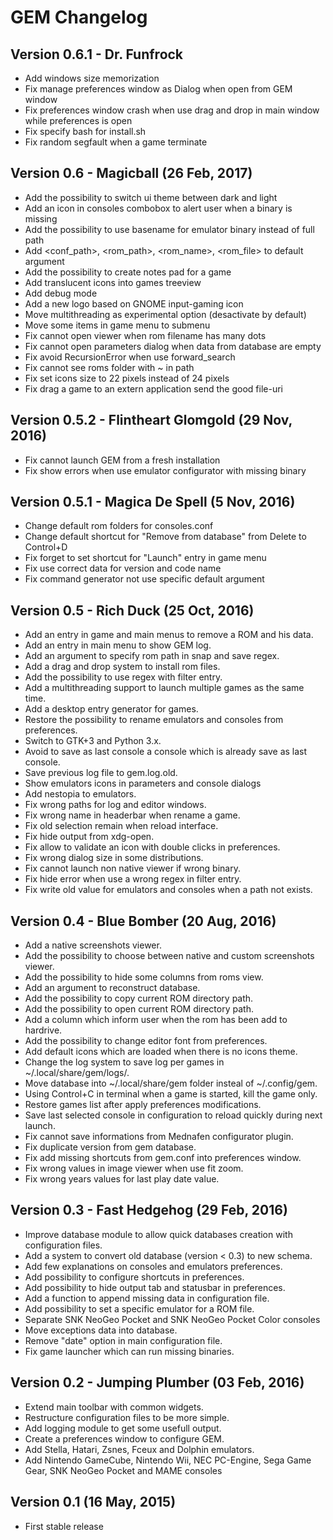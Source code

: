 # GEM Changelog

## Version 0.6.1 - Dr. Funfrock

* Add windows size memorization
* Fix manage preferences window as Dialog when open from GEM window
* Fix preferences window crash when use drag and drop in main window while preferences is open
* Fix specify bash for install.sh
* Fix random segfault when a game terminate

## Version 0.6 - Magicball (26 Feb, 2017)

* Add the possibility to switch ui theme between dark and light
* Add an icon in consoles combobox to alert user when a binary is missing
* Add the possibility to use basename for emulator binary instead of full path
* Add &lt;conf_path&gt;, &lt;rom_path&gt;, &lt;rom_name&gt;, &lt;rom_file&gt; to default argument
* Add the possibility to create notes pad for a game
* Add translucent icons into games treeview
* Add debug mode
* Add a new logo based on GNOME input-gaming icon
* Move multithreading as experimental option (desactivate by default)
* Move some items in game menu to submenu
* Fix cannot open viewer when rom filename has many dots
* Fix cannot open parameters dialog when data from database are empty
* Fix avoid RecursionError when use forward_search
* Fix cannot see roms folder with ~ in path
* Fix set icons size to 22 pixels instead of 24 pixels
* Fix drag a game to an extern application send the good file-uri

## Version 0.5.2 - Flintheart Glomgold (29 Nov, 2016)

* Fix cannot launch GEM from a fresh installation
* Fix show errors when use emulator configurator with missing binary

## Version 0.5.1 - Magica De Spell (5 Nov, 2016)

* Change default rom folders for consoles.conf
* Change default shortcut for "Remove from database" from Delete to Control+D
* Fix forget to set shortcut for "Launch" entry in game menu
* Fix use correct data for version and code name
* Fix command generator not use specific default argument

## Version 0.5 - Rich Duck (25 Oct, 2016)

* Add an entry in game and main menus to remove a ROM and his data.
* Add an entry in main menu to show GEM log.
* Add an argument to specify rom path in snap and save regex.
* Add a drag and drop system to install rom files.
* Add the possibility to use regex with filter entry.
* Add a multithreading support to launch multiple games as the same time.
* Add a desktop entry generator for games.
* Restore the possibility to rename emulators and consoles from preferences.
* Switch to GTK+3 and Python 3.x.
* Avoid to save as last console a console which is already save as last console.
* Save previous log file to gem.log.old.
* Show emulators icons in parameters and console dialogs
* Add nestopia to emulators.
* Fix wrong paths for log and editor windows.
* Fix wrong name in headerbar when rename a game.
* Fix old selection remain when reload interface.
* Fix hide output from xdg-open.
* Fix allow to validate an icon with double clicks in preferences.
* Fix wrong dialog size in some distributions.
* Fix cannot launch non native viewer if wrong binary.
* Fix hide error when use a wrong regex in filter entry.
* Fix write old value for emulators and consoles when a path not exists.

## Version 0.4 - Blue Bomber (20 Aug, 2016)

* Add a native screenshots viewer.
* Add the possibility to choose between native and custom screenshots viewer.
* Add the possibility to hide some columns from roms view.
* Add an argument to reconstruct database.
* Add the possibility to copy current ROM directory path.
* Add the possibility to open current ROM directory path.
* Add a column which inform user when the rom has been add to hardrive.
* Add the possibility to change editor font from preferences.
* Add default icons which are loaded when there is no icons theme.
* Change the log system to save log per games in ~/.local/share/gem/logs/.
* Move database into ~/.local/share/gem folder insteal of ~/.config/gem.
* Using Control+C in terminal when a game is started, kill the game only.
* Restore games list after apply preferences modifications.
* Save last selected console in configuration to reload quickly during next launch.
* Fix cannot save informations from Mednafen configurator plugin.
* Fix duplicate version from gem database.
* Fix add missing shortcuts from gem.conf into preferences window.
* Fix wrong values in image viewer when use fit zoom.
* Fix wrong years values for last play date value.

## Version 0.3 - Fast Hedgehog (29 Feb, 2016)

* Improve database module to allow quick databases creation with configuration files.
* Add a system to convert old database (version &lt; 0.3) to new schema.
* Add few explanations on consoles and emulators preferences.
* Add possibility to configure shortcuts in preferences.
* Add possibility to hide output tab and statusbar in preferences.
* Add a function to append missing data in configuration file.
* Add possibility to set a specific emulator for a ROM file.
* Separate SNK NeoGeo Pocket and SNK NeoGeo Pocket Color consoles
* Move exceptions data into database.
* Remove "date" option in main configuration file.
* Fix game launcher which can run missing binaries.

## Version 0.2 - Jumping Plumber (03 Feb, 2016)

* Extend main toolbar with common widgets.
* Restructure configuration files to be more simple.
* Add logging module to get some usefull output.
* Create a preferences window to configure GEM.
* Add Stella, Hatari, Zsnes, Fceux and Dolphin emulators.
* Add Nintendo GameCube, Nintendo Wii, NEC PC-Engine, Sega Game Gear, SNK NeoGeo Pocket and MAME consoles

## Version 0.1 (16 May, 2015)

* First stable release
